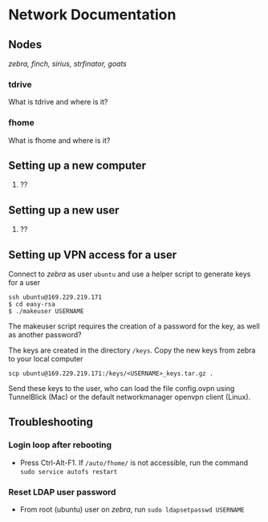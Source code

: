 # Network Documentation

## Nodes

*zebra, finch, sirius, strfinator, goats*

### tdrive

What is tdrive and where is it?

### fhome

What is fhome and where is it?

## Setting up a new computer

1. ??

## Setting up a new user

1. ??

## Setting up VPN access for a user

Connect to *zebra* as user `ubuntu` and use a helper script to generate keys for a user 

```
ssh ubuntu@169.229.219.171
$ cd easy-rsa
$ ./makeuser USERNAME
```

The makeuser script requires the creation of a password for the key, as well as another password?

The keys are created in the directory `/keys`. Copy the new keys from zebra to your local computer

```scp ubuntu@169.229.219.171:/keys/<USERNAME>_keys.tar.gz .```

Send these keys to the user, who can load the file config.ovpn using TunnelBlick (Mac) or the default networkmanager openvpn client (Linux).

## Troubleshooting

### Login loop after rebooting

* Press Ctrl-Alt-F1. If `/auto/fhome/` is not accessible, run the command `sudo service autofs restart`

### Reset LDAP user password

* From root (ubuntu) user on *zebra*, run `sudo ldapsetpasswd USERNAME`
